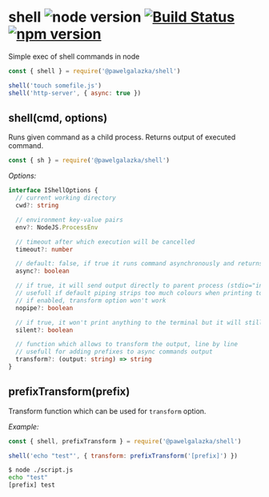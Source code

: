 # shell ![node version](https://img.shields.io/node/v/%40pawelgalazka%2Fshell.svg) [![Build Status](https://travis-ci.org/pawelgalazka/shell.svg?branch=master)](https://travis-ci.org/pawelgalazka/shell) [![npm version](https://badge.fury.io/js/%40pawelgalazka%2Fshell.svg)](https://badge.fury.io/js/%40pawelgalazka%2Fshell)
Simple exec of shell commands in node

``` js
const { shell } = require('@pawelgalazka/shell')

shell('touch somefile.js')
shell('http-server', { async: true })
```


## shell(cmd, options)

Runs given command as a child process. Returns output of executed command.

```js
const { sh } = require('@pawelgalazka/shell')
```

*Options:*

```ts
interface IShellOptions {
  // current working directory
  cwd?: string

  // environment key-value pairs
  env?: NodeJS.ProcessEnv

  // timeout after which execution will be cancelled
  timeout?: number

  // default: false, if true it runs command asynchronously and returns a Promise
  async?: boolean

  // if true, it will send output directly to parent process (stdio="inherit"), it won't return the output though
  // usefull if default piping strips too much colours when printing to the terminal
  // if enabled, transform option won't work
  nopipe?: boolean

  // if true, it won't print anything to the terminal but it will still return the output as a string
  silent?: boolean

  // function which allows to transform the output, line by line
  // usefull for adding prefixes to async commands output
  transform?: (output: string) => string
}
```

## prefixTransform(prefix)

Transform function which can be used for `transform` option.

*Example:*

```js
const { shell, prefixTransform } = require('@pawelgalazka/shell')

shell('echo "test"', { transform: prefixTransform('[prefix]') })
```

```sh
$ node ./script.js
echo "test"
[prefix] test
```